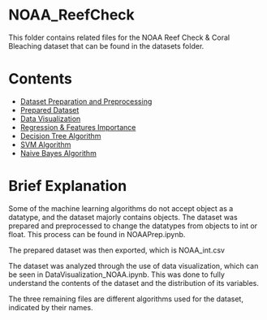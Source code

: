 # NOAA_ReefCheck
This folder contains related files for the NOAA Reef Check & Coral Bleaching dataset that can be found in the datasets folder.

# Contents
- [Dataset Preparation and Preprocessing](./NOAAPrep.ipynb)
- [Prepared Dataset](./NOAA_int.csv)
- [Data Visualization](./DataVisualization_NOAA.ipynb)
- [Regression & Features Importance](./Regression_NOAA.ipynb) 
- [Decision Tree Algorithm](./DecisionTree_NOAA.ipynb)
- [SVM Algorithm](./SVM_NOAA.ipynb)
- [Naive Bayes Algorithm](./NaiveBayes_NOAA.ipynb)

# Brief Explanation
Some of the machine learning algorithms do not accept object as a datatype, and the dataset majorly contains objects.
The dataset was prepared and preprocessed to change the datatypes from objects to int or float.
This process can be found in NOAAPrep.ipynb.

The prepared dataset was then exported, which is NOAA_int.csv

The dataset was analyzed through the use of data visualization, which can be seen in DataVisualization_NOAA.ipynb.
This was done to fully understand the contents of the dataset and the distribution of its variables.

The three remaining files are different algorithms used for the dataset, indicated by their names.
